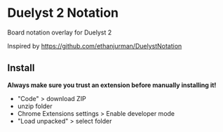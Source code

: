 # Duelyst 2 Notation

Board notation overlay for Duelyst 2

Inspired by https://github.com/ethanjurman/DuelystNotation

## Install

**Always make sure you trust an extension before manually installing it!**

-   "Code" > download ZIP
-   unzip folder
-   Chrome Extensions settings > Enable developer mode
-   "Load unpacked" > select folder
